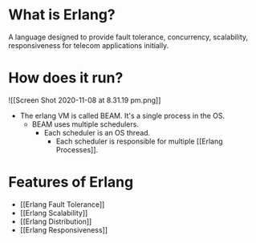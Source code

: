 # What is Erlang?
A language designed to provide fault tolerance, concurrency, scalability, responsiveness for telecom applications initially.

# How does it run?
![[Screen Shot 2020-11-08 at 8.31.19 pm.png]]
- The erlang VM is called BEAM. It's a single process in the OS. 
	- BEAM uses multiple schedulers.
		- Each scheduler is an OS thread.
			- Each scheduler is responsible for multiple [[Erlang Processes]].

# Features of Erlang
- [[Erlang Fault Tolerance]]
- [[Erlang Scalability]]
- [[Erlang Distribution]]
- [[Erlang Responsiveness]]